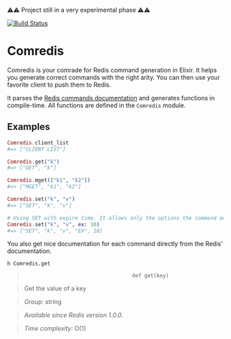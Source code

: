 :warning::warning: Project still in a very experimental phase :warning::warning:

[![Build Status](https://travis-ci.org/iurifq/comredis.svg?branch=master)](https://travis-ci.org/iurifq/comredis)

# Comredis

Comredis is your comrade for Redis command generation in Elixir. It helps you generate correct commands with the right arity. You can then use your favorite client to push them to Redis.

It parses the [Redis commands documentation](https://github.com/antirez/redis-doc/blob/master/commands.json) and generates functions in compile-time. All functions are defined in the `Comredis` module.

## Examples

```elixir
Comredis.client_list
#=> ["CLIENT LIST"]

Comredis.get("k")
#=> ["GET", "k"]

Comredis.mget(["k1", "k2"])
#=> ["MGET", "k1", "k2"]

Comredis.set("k", "v")
#=> ["SET", "k", "v"]

# Using SET with expire time. It allows only the options the command accepts
Comredis.set("k", "v", ex: 10)
#=> ["SET", "k", "v", "EX", 10]
```

You also get nice documentation for each command directly from the Redis' documentation.

```
h Comredis.get
```

>                                        def get(key)

> Get the value of a key

> *Group:* string

> *Available since Redis version 1.0.0.*

> *Time complexity:* O(1)

